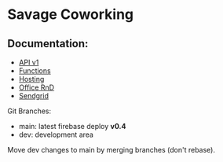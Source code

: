 # Savage Coworking

## Documentation:

- [API v1](./docs/API_V1.md)
- [Functions](./docs/FUNCTIONS.md)
- [Hosting](./docs/HOSTING.md)
- [Office RnD](./docs/OFFICE_RND.md)
- [Sendgrid](./docs/SENDGRID.md)

Git Branches:

- main: latest firebase deploy **v0.4**
- dev: development area

Move dev changes to main by merging branches (don't rebase).
